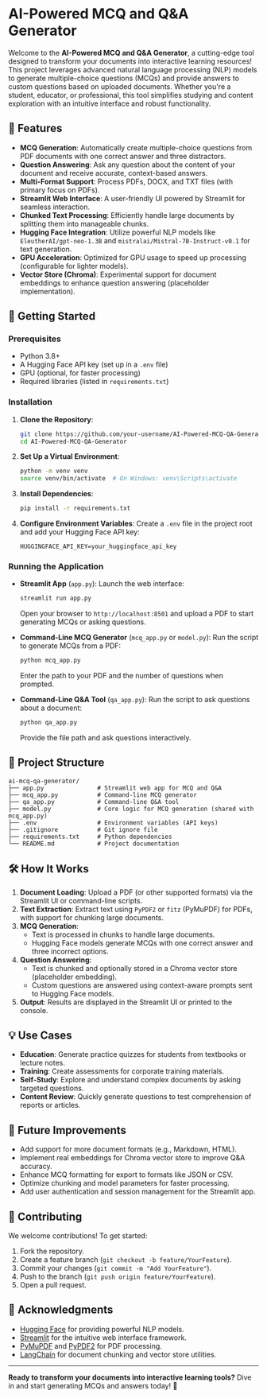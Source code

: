 # AI-Powered MCQ and Q&A Generator

Welcome to the **AI-Powered MCQ and Q&A Generator**, a cutting-edge tool designed to transform your documents into interactive learning resources! This project leverages advanced natural language processing (NLP) models to generate multiple-choice questions (MCQs) and provide answers to custom questions based on uploaded documents. Whether you're a student, educator, or professional, this tool simplifies studying and content exploration with an intuitive interface and robust functionality.

## 🌟 Features

- **MCQ Generation**: Automatically create multiple-choice questions from PDF documents with one correct answer and three distractors.
- **Question Answering**: Ask any question about the content of your document and receive accurate, context-based answers.
- **Multi-Format Support**: Process PDFs, DOCX, and TXT files (with primary focus on PDFs).
- **Streamlit Web Interface**: A user-friendly UI powered by Streamlit for seamless interaction.
- **Chunked Text Processing**: Efficiently handle large documents by splitting them into manageable chunks.
- **Hugging Face Integration**: Utilize powerful NLP models like `EleutherAI/gpt-neo-1.3B` and `mistralai/Mistral-7B-Instruct-v0.1` for text generation.
- **GPU Acceleration**: Optimized for GPU usage to speed up processing (configurable for lighter models).
- **Vector Store (Chroma)**: Experimental support for document embeddings to enhance question answering (placeholder implementation).

## 🚀 Getting Started

### Prerequisites
- Python 3.8+
- A Hugging Face API key (set up in a `.env` file)
- GPU (optional, for faster processing)
- Required libraries (listed in `requirements.txt`)

### Installation
1. **Clone the Repository**:
   ```bash
   git clone https://github.com/your-username/AI-Powered-MCQ-QA-Generator.git
   cd AI-Powered-MCQ-QA-Generator
   ```

2. **Set Up a Virtual Environment**:
   ```bash
   python -m venv venv
   source venv/bin/activate  # On Windows: venv\Scripts\activate
   ```

3. **Install Dependencies**:
   ```bash
   pip install -r requirements.txt
   ```

4. **Configure Environment Variables**:
   Create a `.env` file in the project root and add your Hugging Face API key:
   ```
   HUGGINGFACE_API_KEY=your_huggingface_api_key
   ```

### Running the Application
- **Streamlit App** (`app.py`):
  Launch the web interface:
  ```bash
  streamlit run app.py
  ```
  Open your browser to `http://localhost:8501` and upload a PDF to start generating MCQs or asking questions.

- **Command-Line MCQ Generator** (`mcq_app.py` or `model.py`):
  Run the script to generate MCQs from a PDF:
  ```bash
  python mcq_app.py
  ```
  Enter the path to your PDF and the number of questions when prompted.

- **Command-Line Q&A Tool** (`qa_app.py`):
  Run the script to ask questions about a document:
  ```bash
  python qa_app.py
  ```
  Provide the file path and ask questions interactively.

## 📂 Project Structure
```
ai-mcq-qa-generator/
├── app.py               # Streamlit web app for MCQ and Q&A
├── mcq_app.py           # Command-line MCQ generator
├── qa_app.py            # Command-line Q&A tool
├── model.py             # Core logic for MCQ generation (shared with mcq_app.py)
├── .env                 # Environment variables (API keys)
├── .gitignore           # Git ignore file
├── requirements.txt     # Python dependencies
└── README.md            # Project documentation
```

## 🛠️ How It Works
1. **Document Loading**: Upload a PDF (or other supported formats) via the Streamlit UI or command-line scripts.
2. **Text Extraction**: Extract text using `PyPDF2` or `fitz` (PyMuPDF) for PDFs, with support for chunking large documents.
3. **MCQ Generation**:
   - Text is processed in chunks to handle large documents.
   - Hugging Face models generate MCQs with one correct answer and three incorrect options.
4. **Question Answering**:
   - Text is chunked and optionally stored in a Chroma vector store (placeholder embedding).
   - Custom questions are answered using context-aware prompts sent to Hugging Face models.
5. **Output**: Results are displayed in the Streamlit UI or printed to the console.

## 💡 Use Cases
- **Education**: Generate practice quizzes for students from textbooks or lecture notes.
- **Training**: Create assessments for corporate training materials.
- **Self-Study**: Explore and understand complex documents by asking targeted questions.
- **Content Review**: Quickly generate questions to test comprehension of reports or articles.

## 🧪 Future Improvements
- Add support for more document formats (e.g., Markdown, HTML).
- Implement real embeddings for Chroma vector store to improve Q&A accuracy.
- Enhance MCQ formatting for export to formats like JSON or CSV.
- Optimize chunking and model parameters for faster processing.
- Add user authentication and session management for the Streamlit app.

## 🤝 Contributing
We welcome contributions! To get started:
1. Fork the repository.
2. Create a feature branch (`git checkout -b feature/YourFeature`).
3. Commit your changes (`git commit -m "Add YourFeature"`).
4. Push to the branch (`git push origin feature/YourFeature`).
5. Open a pull request.

## 🙏 Acknowledgments
- [Hugging Face](https://huggingface.co/) for providing powerful NLP models.
- [Streamlit](https://streamlit.io/) for the intuitive web interface framework.
- [PyMuPDF](https://pymupdf.readthedocs.io/) and [PyPDF2](https://pypdf2.readthedocs.io/) for PDF processing.
- [LangChain](https://langchain.com/) for document chunking and vector store utilities.

---

**Ready to transform your documents into interactive learning tools?** Dive in and start generating MCQs and answers today! 🚀